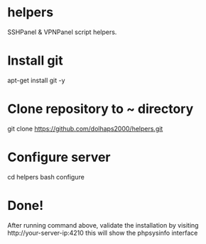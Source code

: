 # helpers
SSHPanel &amp; VPNPanel script helpers.

# Install git
apt-get install git -y 

# Clone repository to ~ directory
git clone https://github.com/dolhaps2000/helpers.git

# Configure server
cd helpers
bash configure

# Done!

After running command above, validate the installation by visiting http://your-server-ip:4210 this will show the phpsysinfo interface
